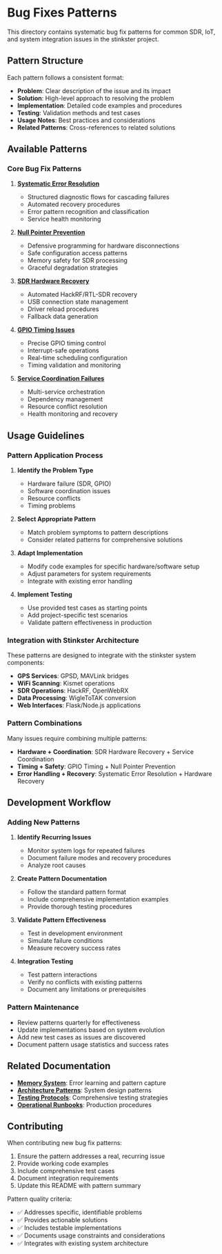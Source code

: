 # Bug Fixes Patterns

This directory contains systematic bug fix patterns for common SDR, IoT, and system integration
issues in the stinkster project.

## Pattern Structure

Each pattern follows a consistent format:

- **Problem**: Clear description of the issue and its impact
- **Solution**: High-level approach to resolving the problem
- **Implementation**: Detailed code examples and procedures
- **Testing**: Validation methods and test cases
- **Usage Notes**: Best practices and considerations
- **Related Patterns**: Cross-references to related solutions

## Available Patterns

### Core Bug Fix Patterns

1. **[Systematic Error Resolution](systematic_error_resolution.md)**

   - Structured diagnostic flows for cascading failures
   - Automated recovery procedures
   - Error pattern recognition and classification
   - Service health monitoring

2. **[Null Pointer Prevention](null_pointer_prevention.md)**

   - Defensive programming for hardware disconnections
   - Safe configuration access patterns
   - Memory safety for SDR processing
   - Graceful degradation strategies

3. **[SDR Hardware Recovery](sdr_hardware_recovery.md)**

   - Automated HackRF/RTL-SDR recovery
   - USB connection state management
   - Driver reload procedures
   - Fallback data generation

4. **[GPIO Timing Issues](gpio_timing_issues.md)**

   - Precise GPIO timing control
   - Interrupt-safe operations
   - Real-time scheduling configuration
   - Timing validation and monitoring

5. **[Service Coordination Failures](service_coordination_failures.md)**
   - Multi-service orchestration
   - Dependency management
   - Resource conflict resolution
   - Health monitoring and recovery

## Usage Guidelines

### Pattern Application Process

1. **Identify the Problem Type**

   - Hardware failure (SDR, GPIO)
   - Software coordination issues
   - Resource conflicts
   - Timing problems

2. **Select Appropriate Pattern**

   - Match problem symptoms to pattern descriptions
   - Consider related patterns for comprehensive solutions

3. **Adapt Implementation**

   - Modify code examples for specific hardware/software setup
   - Adjust parameters for system requirements
   - Integrate with existing error handling

4. **Implement Testing**
   - Use provided test cases as starting points
   - Add project-specific test scenarios
   - Validate pattern effectiveness in production

### Integration with Stinkster Architecture

These patterns are designed to integrate with the stinkster system components:

- **GPS Services**: GPSD, MAVLink bridges
- **WiFi Scanning**: Kismet operations
- **SDR Operations**: HackRF, OpenWebRX
- **Data Processing**: WigleToTAK conversion
- **Web Interfaces**: Flask/Node.js applications

### Pattern Combinations

Many issues require combining multiple patterns:

- **Hardware + Coordination**: SDR Hardware Recovery + Service Coordination
- **Timing + Safety**: GPIO Timing + Null Pointer Prevention
- **Error Handling + Recovery**: Systematic Error Resolution + Hardware Recovery

## Development Workflow

### Adding New Patterns

1. **Identify Recurring Issues**

   - Monitor system logs for repeated failures
   - Document failure modes and recovery procedures
   - Analyze root causes

2. **Create Pattern Documentation**

   - Follow the standard pattern format
   - Include comprehensive implementation examples
   - Provide thorough testing procedures

3. **Validate Pattern Effectiveness**

   - Test in development environment
   - Simulate failure conditions
   - Measure recovery success rates

4. **Integration Testing**
   - Test pattern interactions
   - Verify no conflicts with existing patterns
   - Document any limitations or prerequisites

### Pattern Maintenance

- Review patterns quarterly for effectiveness
- Update implementations based on system evolution
- Add new test cases as issues are discovered
- Document pattern usage statistics and success rates

## Related Documentation

- **[Memory System](../memory/)**: Error learning and pattern capture
- **[Architecture Patterns](../architecture/)**: System design patterns
- **[Testing Protocols](../../tests/)**: Comprehensive testing strategies
- **[Operational Runbooks](../../docs/)**: Production procedures

## Contributing

When contributing new bug fix patterns:

1. Ensure the pattern addresses a real, recurring issue
2. Provide working code examples
3. Include comprehensive test cases
4. Document integration requirements
5. Update this README with pattern summary

Pattern quality criteria:

- ✅ Addresses specific, identifiable problems
- ✅ Provides actionable solutions
- ✅ Includes testable implementations
- ✅ Documents usage constraints and considerations
- ✅ Integrates with existing system architecture
